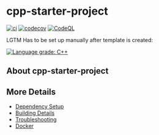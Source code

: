 # cpp-starter-project

[![ci](https://github.com/jamesbarnett/cpp-starter-project/actions/workflows/ci.yml/badge.svg)](https://github.com/jamesbarnett/cpp-starter-project/actions/workflows/ci.yml)
[![codecov](https://codecov.io/gh/jamesbarnett/cpp-starter-project/branch/main/graph/badge.svg)](https://codecov.io/gh/jamesbarnett/cpp-starter-project)
[![CodeQL](https://github.com/jamesbarnett/cpp-starter-project/actions/workflows/codeql-analysis.yml/badge.svg)](https://github.com/jamesbarnett/cpp-starter-project/actions/workflows/codeql-analysis.yml)

LGTM Has to be set up manually after template is created:

[![Language grade: C++](https://img.shields.io/lgtm/grade/cpp/github/jamesbarnett/cpp-starter-project)](https://lgtm.com/projects/g/jamesbarnett/cpp-starter-project/context:cpp)

## About cpp-starter-project



## More Details

 * [Dependency Setup](README_dependencies.md)
 * [Building Details](README_building.md)
 * [Troubleshooting](README_troubleshooting.md)
 * [Docker](README_docker.md)
